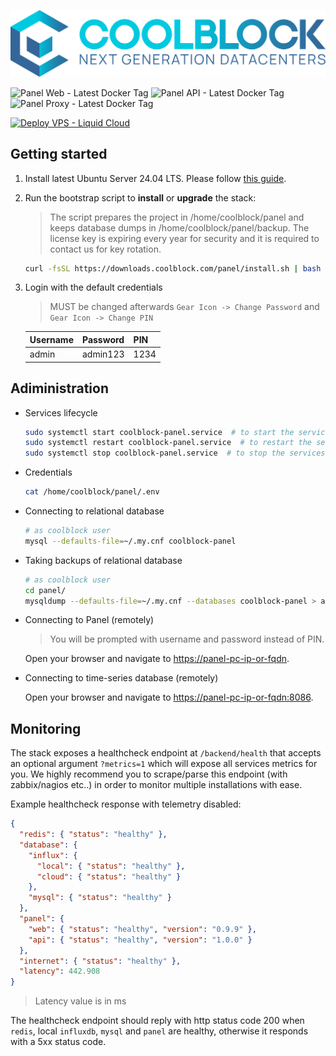 [![coolblock-logo-text](assets/coolblock-logo-text.svg)](https://coolblock.com?ref=github)

![Panel Web - Latest Docker Tag](https://img.shields.io/badge/dynamic/json?url=https%3A%2F%2Fraw.githubusercontent.com%2FSynapsecom%2Fcoolblock-panel%2Frefs%2Fheads%2Fmain%2Fmanifest.json&query=%24.panel-web.version&style=for-the-badge&logo=docker&label=web&color=2a74a3&link=registry.coolblock.com%2Fcoolblock%2Fpanel-web)
![Panel API - Latest Docker Tag](https://img.shields.io/badge/dynamic/json?url=https%3A%2F%2Fraw.githubusercontent.com%2FSynapsecom%2Fcoolblock-panel%2Frefs%2Fheads%2Fmain%2Fmanifest.json&query=%24.panel-api.version&style=for-the-badge&logo=docker&label=api&color=2a74a3&link=registry.coolblock.com%2Fcoolblock%2Fpanel-api)
![Panel Proxy - Latest Docker Tag](https://img.shields.io/badge/dynamic/json?url=https%3A%2F%2Fraw.githubusercontent.com%2FSynapsecom%2Fcoolblock-panel%2Frefs%2Fheads%2Fmain%2Fmanifest.json&query=%24.panel-proxy.version&style=for-the-badge&logo=docker&label=proxy&color=2a74a3&link=registry.coolblock.com%2Fcoolblock%2Fpanel-proxy)

[![Deploy VPS - Liquid Cloud](https://img.shields.io/badge/deploy%20vps-liquid%20cloud-7643c9?style=for-the-badge&logo=cloudsmith&logoColor=white)](https://portal.synapsecom.gr?ref=github)

## Getting started

1. Install latest Ubuntu Server 24.04 LTS. Please follow [this guide](INSTALLATION-ISO.md).
2. Run the bootstrap script to **install** or **upgrade** the stack:

   > The script prepares the project in /home/coolblock/panel and keeps database dumps in /home/coolblock/panel/backup. The license key is expiring every year for security and it is required to contact us for key rotation.

   ```bash
   curl -fsSL https://downloads.coolblock.com/panel/install.sh | bash -s -- --tank-model <tank_model> --plc-model <plc_model> --serial-number <serial_number> --license-key <license_key>
   ```

3. Login with the default credentials

   > MUST be changed afterwards `Gear Icon -> Change Password` and `Gear Icon -> Change PIN`

   | Username | Password | PIN  |
   | -------- | -------- | ---- |
   | admin    | admin123 | 1234 |

## Adiministration

- Services lifecycle

  ```bash
  sudo systemctl start coolblock-panel.service  # to start the services
  sudo systemctl restart coolblock-panel.service  # to restart the services
  sudo systemctl stop coolblock-panel.service  # to stop the services
  ```

- Credentials

  ```bash
  cat /home/coolblock/panel/.env
  ```

- Connecting to relational database

  ```bash
  # as coolblock user
  mysql --defaults-file=~/.my.cnf coolblock-panel
  ```

- Taking backups of relational database

  ```bash
  # as coolblock user
  cd panel/
  mysqldump --defaults-file=~/.my.cnf --databases coolblock-panel > adhoc-coolblock-panel_$(date +%Y%m%d_%H%M%S).sql
  ```

- Connecting to Panel (remotely)

  > You will be prompted with username and password instead of PIN.

  Open your browser and navigate to [https://panel-pc-ip-or-fqdn](https://panel-pc-ip-or-fqdn).

- Connecting to time-series database (remotely)

  Open your browser and navigate to [https://panel-pc-ip-or-fqdn:8086](https://panel-pc-ip-or-fqdn:8086).

## Monitoring

The stack exposes a healthcheck endpoint at `/backend/health` that accepts an optional argument `?metrics=1` which will expose all services metrics for you.
We highly recommend you to scrape/parse this endpoint (with zabbix/nagios etc..) in order to monitor multiple installations with ease.

Example healthcheck response with telemetry disabled:

```json
{
  "redis": { "status": "healthy" },
  "database": {
    "influx": {
      "local": { "status": "healthy" },
      "cloud": { "status": "healthy" }
    },
    "mysql": { "status": "healthy" }
  },
  "panel": {
    "web": { "status": "healthy", "version": "0.9.9" },
    "api": { "status": "healthy", "version": "1.0.0" }
  },
  "internet": { "status": "healthy" },
  "latency": 442.908
}
```

> Latency value is in ms

The healthcheck endpoint should reply with http status code 200 when `redis`, local `influxdb`, `mysql` and `panel` are healthy, otherwise it responds with a 5xx status code.

